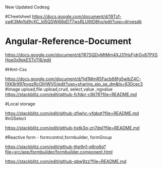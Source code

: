 New Updated Codesg

#Cheetsheet
https://docs.google.com/document/d/19Tzf-xwK3Mp1Id9yXC_Id5QSWj68dDT7wsRLU6tD8ho/edit?usp=drivesdk

# Angular-Reference-Document

https://docs.google.com/document/d/1R7SQDyMtMm4XJ31HsFjdrGy87PXSHpe0x9pkESTxTl8/edit

#Html-Css

https://docs.google.com/document/d/1jd1MmR5Facb68fg5wlbZ4C-fXK8r997pvgzRcOIHWV0/edit?usp=sharing_eip_se_dm&ts=630cec3
#image upload,file upload,crud, select,value ,ngvalue
https://stackblitz.com/edit/github-fcfdpr-c9it76?file=README.md

#Local storage

https://stackblitz.com/edit/github-zfjwhc-yfqbqt?file=README.md
#nGSelect

https://stackblitz.com/edit/github-hxtk3q-zn7dpl?file=README.md

#Reactive form - formcontrol,formbuilder, formGroup

https://stackblitz.com/edit/github-thp9n1-q6ro6q?file=src/app/formbuilder/formbuilder.component.html


https://stackblitz.com/edit/github-qbw9zz?file=README.md


